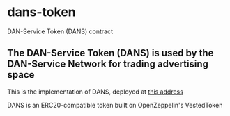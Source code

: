 # dans-token
DAN-Service Token (DANS) contract

## The DAN-Service Token (DANS) is used by the DAN-Service Network for trading advertising space

This is the implementation of DANS, deployed at [this address](https://etherscan.io/address/0xB833f363ac418349c494bf11B4BA04aC84EE725e)

DANS is an ERC20-compatible token built on OpenZeppelin's VestedToken
